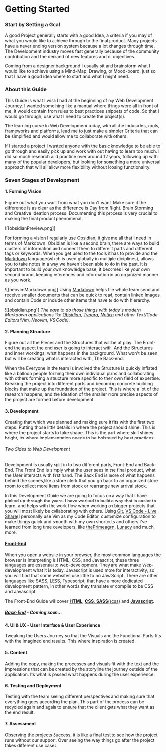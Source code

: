 # Getting Started



### Start by Setting a Goal

A good Project generally starts with a good Idea, a criteria if you may of what you would like to achieve through to the final product. Many projects have a never ending version system because a lot changes through time. The Development industry moves fast generally because of the community contribution and the demand of new features and or objectives.

Coming from a designer background I usually sit and brainstorm what I would like to achieve using a Mind-Map, Drawing, or Mood-board, just so that I have a good idea where to start and what I might need.

### About this Guide

This Guide is what I wish I had at the beginning of my Web Development Journey. I wanted something like a manual where things were all in front of me, it would contain from rules to best practices snippets of code. So that I would go through, use what I need to create the project(s).

The learning curve in Web Development today, with all the industries, tools, frameworks and platforms, lead me to just make a simpler Criteria that can be simplified and would allow me to collaborate with others.

If I started a project I wanted anyone with the basic knowledge to be able to go through and easily pick up and work with out having to learn too much. I did so much research and practice over around 12 years, following up with many of the popular developers, but looking for something a more universal approach that will all allow more flexibility without loosing functionality.

### Seven Stages of Development

#### 1. Forming Vision

Figure out what you want from what you don't want. Make sure it the difference is as clear as the difference is Day from Night. Brain Storming and Creative Ideation process. Documenting this process is very crucial to making the final product phenomenal.

![[obsidianPreview.png]]
 
 For forming a vision I regularly use [Obsidian](https://obsidian.md/), it give me all that I need in terms of Markdown. Obsidian is like a second brain, there are ways to build clusters of information and connect them to different parts and different tags or keywords. When you get used to the tools it has to provide and the [Markdown](https://www.markdownguide.org/) language(which is used globally in multiple diciplines), allows you to take notes in a way we haven't been able to do in the past. It is important to build your own knowledge base, it becomes like your own second brand, keeping references and information in an organized manner as you work.
 
![[neovimMarkdown.png]]
Using [Markdown](https://www.markdownguide.org/getting-started/) helps the whole team send and receive smaller documents that can be quick to read, contain linked Images and contain Code or include other items that have to do with hierarchy.

![[obsidian.png]]
*The ease to do those things with today's modern Markdown applications like [Obsidian](https://obsidian.md/), [Typora](https://typora.io/), [Notion](https://www.notion.so/) and other Text/Code Editors(Vim, Neovim, VS Code).*


#### 2. Planning Structure

Figure out all the Pieces and the Structures that will be at play. The Front-end the aspect the end user is going to interact with. And the Structures and inner workings, what happens in the background. What won't be seen but will be creating what is interacted with, The Back-end. 

When the Everyone in the team is involved the Structure is quickly inflated like a balloon people forming their own individual plans and collaborating with others forming a structure more specific to their own field of expertise. Breaking the project into different parts and becoming concrete building blocks that make up the foundation of the project. This is where a lot of the research happens, and the Ideation of the smaller more precise aspects of the project are formed before development.

#### 3. Development

Creating that which was planned and making sure it fits with the first two steps. Putting those little details in where the project should shine. This is where the project starts to take shape. This is the part where skill shines bright, its where implementation needs to be bolstered by best practices.

###### Two Sides to Web Development

Development is usually split in to two different parts, Front-End and Back-End.
The Front End is simply what the user sees in the final product, what the User interacts with first hand.
The Back End is more of what happens behind the scenes,like a store clerk that you go back to an organized store room to collect more items from stock or rearrange new arrival stock. 

In this Development Guide we are going to focus on a way that I have picked up through the years. I have worked to build a way that is easier to learn, and helps with the work flow when working on bigger projects that you will most likely be collaborating with others. Using [Git](https://git-scm.com/), [VS Code - Live Share](https://code.visualstudio.com/learn/collaboration/live-share)(I personally use Vim as my Code Editor, customize configuration to make things quick and smooth with my own shortcuts and others I've learned from long time developers, like [thePrimeagen](https://www.youtube.com/c/theprimeagein), [Lunacy](https://icons8.com/lunacy) and much more.

#### [Front-End](https://github.com/dmakram/Development-Guide/tree/main/front-end)

When you open a website in your browser, the most common languages the browser is interpreting is HTML, CSS, and Javascript, these three languages are essential to web-development. They are what make Web-development what it is today. Javascript is used more for interactivity, so you will find that some websites use little to no JavaScript. There are other languages like SASS, LESS, Typescript, that have a more dedicated development pattern, in other words they translate or compile to be CSS and Javascript.

The Front-End Guide will cover [**HTML**](https://github.com/dmakram/Development-Guide/blob/main/front-end/HTML.md), [**CSS**, **SASS**(scss)](https://github.com/dmakram/Development-Guide/blob/main/front-end/CSS-SASS.md) and [**Javascript**](https://github.com/dmakram/Development-Guide/blob/main/front-end/JavaScript.md).

##### [Back-End](https://github.com/dmakram/Development-Guide/tree/main/back-end) - Coming soon...

#### 4. UI & UX - User Interface & User Experience

Tweaking the Users Journey so that the Visuals and the Functional Parts fits with the imagined end results. This where inspiration is created.

#### 5. Content

Adding the copy, making the processes and visuals fit with the text and the impressions that can be created by the storyline the journey outside of the application. Its what is passed what happens during the user experience.

#### 6. Testing and Deployment

Testing with the team seeing different perspectives and making sure that everything goes according the plan. This part of the process can be recycled again and again to ensure that the client gets what they want as the end result.

#### 7. Assessment

Observing the projects Success, it is like a final test to see how the project runs without our support. Over seeing the way things go after the project takes different use cases.

#### 
